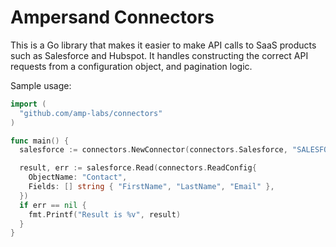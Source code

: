 # Ampersand Connectors

This is a Go library that makes it easier to make API calls to SaaS products such as Salesforce and Hubspot. It handles constructing the correct API requests from a configuration object, and pagination logic.

Sample usage:

```go
import (
  "github.com/amp-labs/connectors"
)

func main() {
  salesforce := connectors.NewConnector(connectors.Salesforce, "SALESFORCE_SUBDOMAIN", "ACCESS_TOKEN")

  result, err := salesforce.Read(connectors.ReadConfig{
    ObjectName: "Contact",
    Fields: [] string { "FirstName", "LastName", "Email" },
  })
  if err == nil {
    fmt.Printf("Result is %v", result)
  }
}
```
